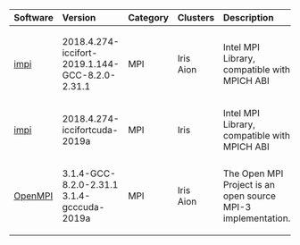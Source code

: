 | Software                                                                    | Version                                                | Category   | Clusters            | Description                                                  |
|:----------------------------------------------------------------------------|:-------------------------------------------------------|:-----------|:--------------------|:-------------------------------------------------------------|
| <p><a href=http://software.intel.com/en-us/intel-mpi-library/>impi</a></p>  | <p>2018.4.274-iccifort-2019.1.144-GCC-8.2.0-2.31.1</p> | <p>MPI</p> | <p>Iris<br>Aion</p> | Intel MPI Library, compatible with MPICH ABI                 |
| <p><a href=https://software.intel.com/en-us/intel-mpi-library/>impi</a></p> | <p>2018.4.274-iccifortcuda-2019a</p>                   | <p>MPI</p> | <p>Iris</p>         | Intel MPI Library, compatible with MPICH ABI                 |
| <p><a href=https://www.open-mpi.org/>OpenMPI</a></p>                        | <p>3.1.4-GCC-8.2.0-2.31.1<br>3.1.4-gcccuda-2019a</p>   | <p>MPI</p> | <p>Iris<br>Aion</p> | The Open MPI Project is an open source MPI-3 implementation. |